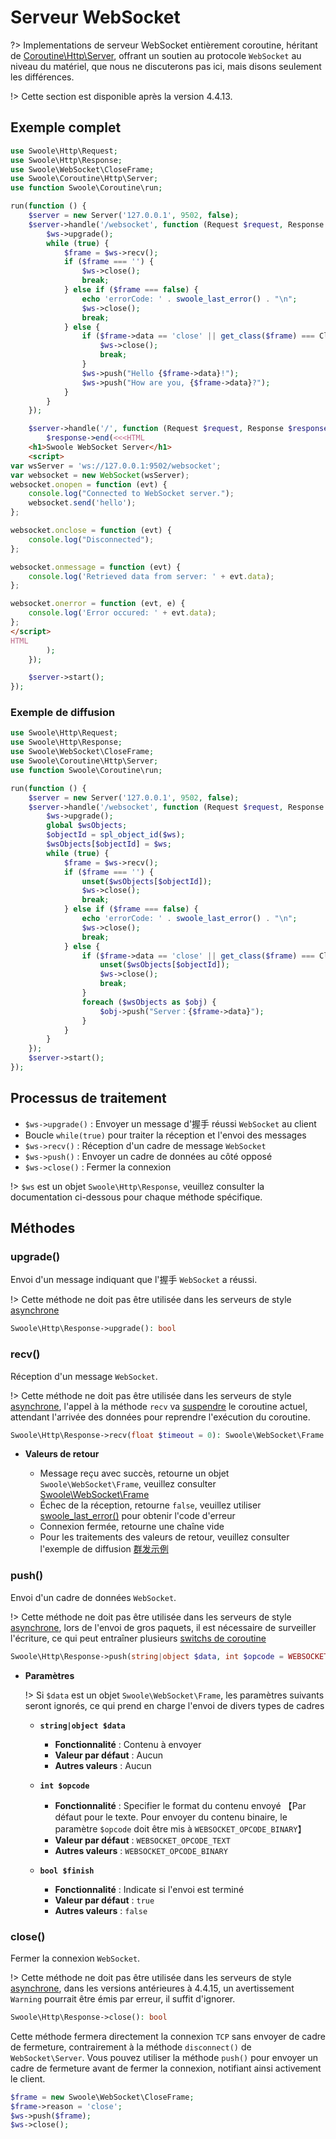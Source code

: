 # Serveur WebSocket

?> Implementations de serveur WebSocket entièrement coroutine, héritant de [Coroutine\Http\Server](/coroutine/http_server), offrant un soutien au protocole `WebSocket` au niveau du matériel, que nous ne discuterons pas ici, mais disons seulement les différences.

!> Cette section est disponible après la version 4.4.13.


## Exemple complet

```php
use Swoole\Http\Request;
use Swoole\Http\Response;
use Swoole\WebSocket\CloseFrame;
use Swoole\Coroutine\Http\Server;
use function Swoole\Coroutine\run;

run(function () {
    $server = new Server('127.0.0.1', 9502, false);
    $server->handle('/websocket', function (Request $request, Response $ws) {
        $ws->upgrade();
        while (true) {
            $frame = $ws->recv();
            if ($frame === '') {
                $ws->close();
                break;
            } else if ($frame === false) {
                echo 'errorCode: ' . swoole_last_error() . "\n";
                $ws->close();
                break;
            } else {
                if ($frame->data == 'close' || get_class($frame) === CloseFrame::class) {
                    $ws->close();
                    break;
                }
                $ws->push("Hello {$frame->data}!");
                $ws->push("How are you, {$frame->data}?");
            }
        }
    });

    $server->handle('/', function (Request $request, Response $response) {
        $response->end(<<<HTML
    <h1>Swoole WebSocket Server</h1>
    <script>
var wsServer = 'ws://127.0.0.1:9502/websocket';
var websocket = new WebSocket(wsServer);
websocket.onopen = function (evt) {
    console.log("Connected to WebSocket server.");
    websocket.send('hello');
};

websocket.onclose = function (evt) {
    console.log("Disconnected");
};

websocket.onmessage = function (evt) {
    console.log('Retrieved data from server: ' + evt.data);
};

websocket.onerror = function (evt, e) {
    console.log('Error occured: ' + evt.data);
};
</script>
HTML
        );
    });

    $server->start();
});
```


### Exemple de diffusion

```php
use Swoole\Http\Request;
use Swoole\Http\Response;
use Swoole\WebSocket\CloseFrame;
use Swoole\Coroutine\Http\Server;
use function Swoole\Coroutine\run;

run(function () {
    $server = new Server('127.0.0.1', 9502, false);
    $server->handle('/websocket', function (Request $request, Response $ws) {
        $ws->upgrade();
        global $wsObjects;
        $objectId = spl_object_id($ws);
        $wsObjects[$objectId] = $ws;
        while (true) {
            $frame = $ws->recv();
            if ($frame === '') {
                unset($wsObjects[$objectId]);
                $ws->close();
                break;
            } else if ($frame === false) {
                echo 'errorCode: ' . swoole_last_error() . "\n";
                $ws->close();
                break;
            } else {
                if ($frame->data == 'close' || get_class($frame) === CloseFrame::class) {
                    unset($wsObjects[$objectId]);
                    $ws->close();
                    break;
                }
                foreach ($wsObjects as $obj) {
                    $obj->push("Server：{$frame->data}");
                }
            }
        }
    });
    $server->start();
});
```


## Processus de traitement

* `$ws->upgrade()` : Envoyer un message d'握手 réussi `WebSocket` au client
* Boucle `while(true)` pour traiter la réception et l'envoi des messages
* `$ws->recv()` : Réception d'un cadre de message `WebSocket`
* `$ws->push()` : Envoyer un cadre de données au côté opposé
* `$ws->close()` : Fermer la connexion

!> `$ws` est un objet `Swoole\Http\Response`, veuillez consulter la documentation ci-dessous pour chaque méthode spécifique.


## Méthodes


### upgrade()

Envoi d'un message indiquant que l'握手 `WebSocket` a réussi.

!> Cette méthode ne doit pas être utilisée dans les serveurs de style [asynchrone](/http_server)

```php
Swoole\Http\Response->upgrade(): bool
```


### recv()

Réception d'un message `WebSocket`.

!> Cette méthode ne doit pas être utilisée dans les serveurs de style [asynchrone](/http_server), l'appel à la méthode `recv` va [suspendre](/coroutine?id=协程调度) le coroutine actuel, attendant l'arrivée des données pour reprendre l'exécution du coroutine.

```php
Swoole\Http\Response->recv(float $timeout = 0): Swoole\WebSocket\Frame | false | string
```

* **Valeurs de retour**

  * Message reçu avec succès, retourne un objet `Swoole\WebSocket\Frame`, veuillez consulter [Swoole\WebSocket\Frame](/websocket_server?id=swoolewebsocketframe)
  * Échec de la réception, retourne `false`, veuillez utiliser [swoole_last_error()](/functions?id=swoole_last_error) pour obtenir l'code d'erreur
  * Connexion fermée, retourne une chaîne vide
  * Pour les traitements des valeurs de retour, veuillez consulter l'exemple de diffusion [群发示例](/coroutine/ws_server?id=群发示例)


### push()

Envoi d'un cadre de données `WebSocket`.

!> Cette méthode ne doit pas être utilisée dans les serveurs de style [asynchrone](/http_server), lors de l'envoi de gros paquets, il est nécessaire de surveiller l'écriture, ce qui peut entraîner plusieurs [switchs de coroutine](/coroutine?id=协程调度)

```php
Swoole\Http\Response->push(string|object $data, int $opcode = WEBSOCKET_OPCODE_TEXT, bool $finish = true): bool
```

* **Paramètres**

  !> Si `$data` est un objet `Swoole\WebSocket\Frame`, les paramètres suivants seront ignorés, ce qui prend en charge l'envoi de divers types de cadres

  * **`string|object $data`**

    * **Fonctionnalité** : Contenu à envoyer
    * **Valeur par défaut** : Aucun
    * **Autres valeurs** : Aucun

  * **`int $opcode`**

    * **Fonctionnalité** : Specifier le format du contenu envoyé 【Par défaut pour le texte. Pour envoyer du contenu binaire, le paramètre `$opcode` doit être mis à `WEBSOCKET_OPCODE_BINARY`】
    * **Valeur par défaut** : `WEBSOCKET_OPCODE_TEXT`
    * **Autres valeurs** : `WEBSOCKET_OPCODE_BINARY`

  * **`bool $finish`**

    * **Fonctionnalité** : Indicate si l'envoi est terminé
    * **Valeur par défaut** : `true`
    * **Autres valeurs** : `false`

### close()

Fermer la connexion `WebSocket`.

!> Cette méthode ne doit pas être utilisée dans les serveurs de style [asynchrone](/http_server), dans les versions antérieures à 4.4.15, un avertissement `Warning` pourrait être émis par erreur, il suffit d'ignorer.

```php
Swoole\Http\Response->close(): bool
```

Cette méthode fermera directement la connexion `TCP` sans envoyer de cadre de fermeture, contrairement à la méthode `disconnect()` de `WebSocket\Server`.
Vous pouvez utiliser la méthode `push()` pour envoyer un cadre de fermeture avant de fermer la connexion, notifiant ainsi activement le client.

```php
$frame = new Swoole\WebSocket\CloseFrame;
$frame->reason = 'close';
$ws->push($frame);
$ws->close();
```

